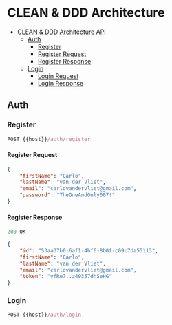 # CLEAN & DDD Architecture

- [CLEAN & DDD Architecture API](#clean--ddd-architecture)
  - [Auth](#auth)
    - [Register](#register)
    - [Register Request](#register-request)
    - [Register Response](#register-response)
  - [Login](#login)
    - [Login Request](#login-request)
    - [Login Response](#login-response)

## Auth

### Register

```js
POST {{host}}/auth/register
```

#### Register Request

```json
{
    "firstName": "Carlo",
    "lastName": "van der Vliet",
    "email": "carlovandervliet@gmail.com",
    "password": "TheOneAndOnly007!"
}
```

#### Register Response

```js
200 OK
```

```json
{
    "id": "53aa37b0-6af1-4bf6-8b0f-c09c7da55113",
    "firstName": "Carlo",
    "lastName": "van der Vliet",
    "email": "carlovandervliet@gmail.com",
    "token": "yfRe7..z49357dhSeHG"
}
```

### Login

```js
POST {{host}}/auth/login
```
